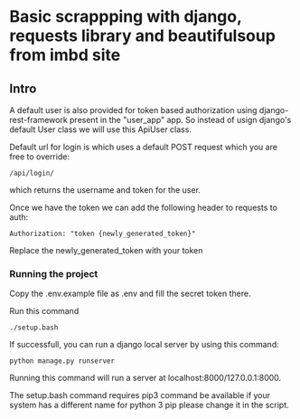 # Basic scrappping with django, requests library and beautifulsoup from imbd site

## Intro
A default user is also provided for token based authorization using django-rest-framework present in the
   "user_app" app. So instead of usign django's default User class we will use this ApiUser class.


Default url for login is which uses a default POST request which you are free to override:

    /api/login/

which returns the username and token for the user.

Once we have the token we can add the following header to requests to auth:

    Authorization: "token {newly_generated_token}"

Replace the newly_generated_token with your token


### Running the project


Copy the .env.example file as .env and fill the secret token there.

Run this command

```
./setup.bash
```
If successfull, you can run a django local server by using this command:

```
python manage.py runserver
```

Running this command will run a server at localhost:8000/127.0.0.1:8000.

The setup.bash command requires pip3 command be available if your system has a different name for python 3 pip please change it in the script.
